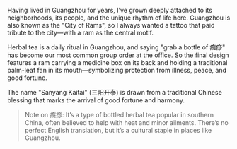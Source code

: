 Having lived in Guangzhou for years, I’ve grown deeply attached to its neighborhoods, its people, and the unique rhythm of life here. Guangzhou is also known as the "City of Rams", so I always wanted a tattoo that paid tribute to the city—with a ram as the central motif.

Herbal tea is a daily ritual in Guangzhou, and saying "grab a bottle of 癍痧" has become our most common group order at the office. So the final design features a ram carrying a medicine box on its back and holding a traditional palm-leaf fan in its mouth—symbolizing protection from illness, peace, and good fortune.

The name "Sanyang Kaitai" (三阳开泰) is drawn from a traditional Chinese blessing that marks the arrival of good fortune and harmony.

> Note on 癍痧: It’s a type of bottled herbal tea popular in southern China, often believed to help with heat and minor ailments. There’s no perfect English translation, but it’s a cultural staple in places like Guangzhou.

